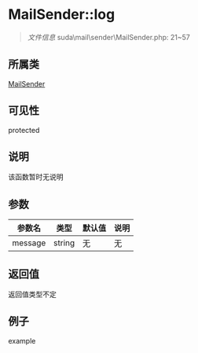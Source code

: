 # MailSender::log



> *文件信息* suda\mail\sender\MailSender.php: 21~57

## 所属类 

[MailSender](../MailSender.md)

## 可见性

 protected 

## 说明

该函数暂时无说明


## 参数


| 参数名 | 类型 | 默认值 | 说明 |
|--------|-----|-------|-------|
| message |  string | 无 | 无 |



## 返回值

返回值类型不定


## 例子

example